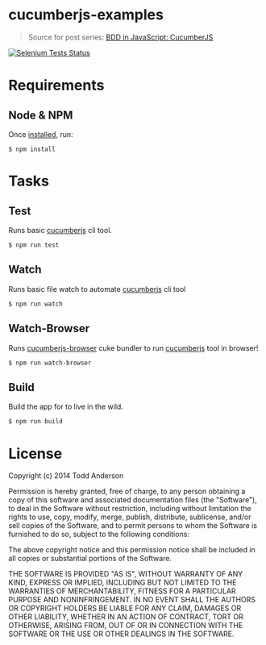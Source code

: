 cucumberjs-examples
===================

> Source for post series: [BDD in JavaScript: CucumberJS](http://custardbelly.com/blog/blog-posts/2014/01/08/bdd-in-js-cucumberjs/index.html) 

<a href="https://saucelabs.com/u/custardbelly">
  <img src="https://saucelabs.com/browser-matrix/custardbelly.svg?auth=2f671a5d8f345d81bbe7f0abcef72176" alt="Selenium Tests Status" />
</a>

Requirements
===

## Node & NPM

Once [installed](http://www.joyent.com/blog/installing-node-and-npm/), run:

```
$ npm install
```

Tasks
===

## Test

Runs basic [cucumberjs](https://github.com/cucumber/cucumber-js) cli tool.

```
$ npm run test
```

## Watch

Runs basic file watch to automate [cucumberjs](https://github.com/cucumber/cucumber-js) cli tool

```
$ npm run watch
```

## Watch-Browser

Runs [cucumberjs-browser](https://github.com/bustardcelly/cucumberjs-browser) cuke bundler to run [cucumberjs](https://github.com/cucumber/cucumber-js) tool in browser!

```
$ npm run watch-browser
```

## Build

Build the app for to live in the wild.

```
$ npm run build
```

License
===
Copyright (c) 2014 Todd Anderson

Permission is hereby granted, free of charge, to any person
obtaining a copy of this software and associated documentation
files (the "Software"), to deal in the Software without
restriction, including without limitation the rights to use,
copy, modify, merge, publish, distribute, sublicense, and/or sell
copies of the Software, and to permit persons to whom the
Software is furnished to do so, subject to the following
conditions:

The above copyright notice and this permission notice shall be
included in all copies or substantial portions of the Software.

THE SOFTWARE IS PROVIDED "AS IS", WITHOUT WARRANTY OF ANY KIND,
EXPRESS OR IMPLIED, INCLUDING BUT NOT LIMITED TO THE WARRANTIES
OF MERCHANTABILITY, FITNESS FOR A PARTICULAR PURPOSE AND
NONINFRINGEMENT. IN NO EVENT SHALL THE AUTHORS OR COPYRIGHT
HOLDERS BE LIABLE FOR ANY CLAIM, DAMAGES OR OTHER LIABILITY,
WHETHER IN AN ACTION OF CONTRACT, TORT OR OTHERWISE, ARISING
FROM, OUT OF OR IN CONNECTION WITH THE SOFTWARE OR THE USE OR
OTHER DEALINGS IN THE SOFTWARE.